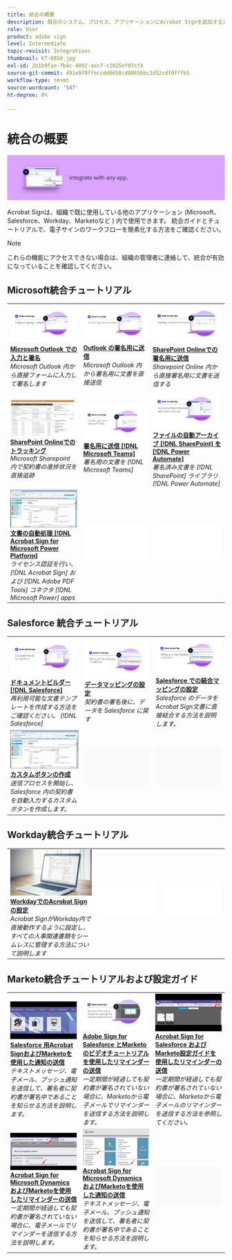 ```yaml
---
title: 統合の概要
description: 既存のシステム、プロセス、アプリケーションにAcrobat Signを追加する方法を説明します
role: User
product: adobe sign
level: Intermediate
topic-revisit: Integrations
thumbnail: KT-6850.jpg
exl-id: 2b1b9fae-7b4c-4092-aec7-c2025ef07cf4
source-git-commit: d91e070ffeccdd6658cd8065bbc2d52cdf0fffb5
workflow-type: tm+mt
source-wordcount: '547'
ht-degree: 0%

---
```


# 統合の概要

![Sign 画像を統合](../assets/Hero-Integrate.png)

Acrobat Signは、組織で既に使用している他のアプリケーション (Microsoft、Salesforce、Workday、Marketoなど ) 内で使用できます。 統合ガイドとチュートリアルで、電子サインのワークフローを簡素化する方法をご確認ください。

>[!NOTE]
> これらの機能にアクセスできない場合は、組織の管理者に連絡して、統合が有効になっていることを確認してください。

## Microsoft統合チュートリアル

<table style="table-layout:fixed">
<tr>
  <td>
    <a href="fill-and-sign-doc-microsoft-outlook.md">
      <img alt="Microsoft Outlook での入力と署名" src="../assets/MS-FillSign.png" />
    </a>
    <div>
    <a href="fill-and-sign-doc-microsoft-outlook.md"><strong>Microsoft Outlook での入力と署名</strong></a>
    </div>
    <em>Microsoft Outlook 内から直接フォームに入力して署名します</em>
    <br>
  </td>
  <td>
    <a href="send-for-signature-with-outlook.md">
      <img alt="Outlook の署名用に送信" src="../assets/MS-SendOutlook.png" />
    </a>
    <div>
    <a href="send-for-signature-with-outlook.md"><strong>Outlook の署名用に送信</strong></a>
    </div>
    <em>Microsoft Outlook 内から署名用に文書を直接送信</em>
    <br>
  </td>
  <td>
    <a href="send-for-signature-with-sharepoint-online.md">
      <img alt="SharePoint Onlineでの署名用に送信" src="../assets/Sending-in-SP.png" />
    </a>
    <div>
    <a href="send-for-signature-with-sharepoint-online.md"><strong>SharePoint Onlineでの署名用に送信</strong></a>
    </div>
    <em>Sharepoint Online 内から直接署名用に文書を送信する</em>
    <br>
  </td>
</tr>
<tr>
  <td>
    <a href="track-an-agreement-with-sharepoint-online.md">
      <img alt="SharePoint Onlineでのトラッキング" src="../assets/MS-TrackSP.png" />
    </a>
    <div>
    <a href="track-an-agreement-with-sharepoint-online.md"><strong>SharePoint Onlineでのトラッキング</strong></a>
    </div>
    <em>Microsoft Sharepoint 内で契約書の進捗状況を直接追跡</em>
    <br>
  </td>
  <td>
    <a href="adobe-sign-teams-mortgage.md">
      <img alt="署名用の文書の送信 [!DNL Microsoft Teams]" src="../assets/teamsmortgage.png" />
    </a>
    <div>
    <a href="adobe-sign-teams-mortgage.md"><strong>署名用に送信 [!DNL Microsoft Teams]</strong></a>
    </div>
    <em>署名用の文書を [!DNL Microsoft Teams]</em>
    <br>
  </td>
  <td>
    <a href="auto-archive-sharepoint-power-automate.md">
      <img alt="ファイルの自動アーカイブ [!DNL SharePoint] を [!DNL Power Automate]" src="../assets/Autoarchive.png" />
    </a>
    <div>
    <a href="auto-archive-sharepoint-power-automate.md"><strong>ファイルの自動アーカイブ [!DNL SharePoint] を [!DNL Power Automate]</strong></a>
    </div>
    <em>署名済み文書を [!DNL SharePoint] ライブラリ [!DNL Power Automate]</em>
    <br>
  </td>
</tr>
<tr>
  <td>
    <a href="documentautomation.md">
      <img alt="文書の自動処理 [!DNL Acrobat Sign for Microsoft Power Platform]" src="../assets/SF-Button.png" />
    </a>
    <div>
    <a href="documentautomation.md"><strong>文書の自動処理 [!DNL Acrobat Sign for Microsoft Power Platform]</strong></a>
    </div>
    <em>ライセンス認証を行い、 [!DNL Acrobat Sign] および [!DNL Adobe PDF Tools] コネクタ [!DNL Microsoft Power] apps</em>
    <br>
  </td>
  <td>
    <img alt="スペーサー" src="../assets/Whitespacer.png" />
    <div>
    <br>
  </td>
  <td>
    <img alt="スペーサー" src="../assets/Whitespacer.png" />
    <div>
    <br>
  </td>
</tr>
</table>

## Salesforce 統合チュートリアル

<table style="table-layout:fixed">
<tr>
  <td>
    <a href="create-an-agreement-template.md">
      <img alt="ドキュメントビルダー [!DNL Salesforce]" src="../assets/SF-Template.png" />
    </a>
    <div>
    <a href="create-an-agreement-template.md"><strong>ドキュメントビルダー [!DNL Salesforce]</strong></a>
    </div>
    <em>再利用可能な文書テンプレートを作成する方法をご確認ください。 [!DNL Salesforce]</em>
    <br>
  </td>
  <td>
    <a href="set-up-data-mapping.md">
      <img alt="データマッピングの設定" src="../assets/SF-DataMapping.png" />
    </a>
    <div>
    <a href="set-up-data-mapping.md"><strong>データマッピングの設定</strong></a>
    </div>
    <em>契約書の署名後に、データを Salesforce に戻す</em>
    <br>
  </td>
  <td>
    <a href="set-up-merging-map.md">
      <img alt="Salesforce での結合マッピングの設定" src="../assets/SF-MergeMapping.png" />
    </a>
    <div>
    <a href="set-up-merging-map.md"><strong>Salesforce での結合マッピングの設定</strong></a>
    </div>
    <em>Salesforce のデータをAcrobat Sign文書に直接結合する方法を説明します。</em>
    <br>
  </td>
</tr>
<tr>
  <td>
    <a href="create-a-custom-button.md">
      <img alt="カスタムボタンの作成" src="../assets/SF-Button.png" />
    </a>
    <div>
    <a href="create-a-custom-button.md"><strong>カスタムボタンの作成</strong></a>
    </div>
    <em>送信プロセスを開始し、Salesforce 内の契約書を自動入力するカスタムボタンを作成します。</em>
    <br>
  </td>
  <td>
    <img alt="スペーサー" src="../assets/Grayspacer.png" />
    <div>
    <br>
  </td>
  <td>
    <img alt="スペーサー" src="../assets/Grayspacer.png" />
    <div>
    <br>
  </td>
</tr>
</table>

## Workday統合チュートリアル

<table style="table-layout:fixed">
<tr>
  <td>
    <a href="workday.md">
      <img alt="WorkdayでのAcrobat Signの設定" src="../assets/WD-Configure.png" />
    </a>
    <div>
    <a href="workday.md"><strong>WorkdayでのAcrobat Signの設定</strong></a>
    </div>
    <em>Acrobat SignがWorkday内で直接動作するように設定し、すべての人事関連書類をシームレスに管理する方法について説明します</em>
    <br>
  </td>
  <td>
    <img alt="スペーサー" src="../assets/Whitespacer.png" />
    <div>
    <br>
  </td>
  <td>
    <img alt="スペーサー" src="../assets/Whitespacer.png" />
    <div>
    <br>
  </td>
</tr>
</table>

## Marketo統合チュートリアルおよび設定ガイド

<table style="table-layout:fixed">
<tr>
  <td>
    <a href="marketo-salesforce-sms.md">
      <img alt="Salesforce 用Acrobat SignおよびMarketoを使用した通知の送信" src="../assets/Integrate-Salesforce-SMS.jpg" />
    </a>
    <div>
    <a href="marketo-salesforce-sms.md"><strong>Salesforce 用Acrobat SignおよびMarketoを使用した通知の送信</strong></a>
    </div>
    <em>テキストメッセージ、電子メール、プッシュ通知を送信して、署名者に契約書が署名中であることを知らせる方法を説明します。</em>
    <br>
  </td>
  <td>
    <a href="marketo-salesforce-reminder-video.md">
      <img alt="Acrobat Sign for Salesforce とMarketoのビデオチュートリアルを使用したリマインダーの送信" src="../assets/Integrate-Salesforce-Reminder-Video.png" />
    </a>
    <div>
    <a href="marketo-salesforce-reminder.md"><strong>Adobe Sign for Salesforce とMarketoのビデオチュートリアルを使用したリマインダーの送信</strong></a>
    </div>
    <em>一定期間が経過しても契約書が署名されていない場合に、Marketoから電子メールでリマインダーを送信する方法を説明します。</em>
    <br>
  </td>
  <td>
    <a href="marketo-salesforce-reminder.md">
      <img alt="Acrobat Sign for Salesforce およびMarketo設定ガイドを使用したリマインダーの送信" src="../assets/Integrate-Salesforce-Reminder.jpg" />
    </a>
    <div>
    <a href="marketo-salesforce-reminder.md"><strong>Acrobat Sign for Salesforce およびMarketo設定ガイドを使用したリマインダーの送信</strong></a>
    </div>
    <em>一定期間が経過しても契約書が署名されていない場合に、Marketoから電子メールのリマインダーを送信する方法を参照してください。</em>
    <br>
  </td>
</tr>
<tr>
  <td>
    <a href="marketo-dynamics-reminder.md">
      <img alt="Acrobat Sign for Microsoft Dynamics およびMarketoを使用したリマインダーの送信" src="../assets/Integrate-Dynamics-Reminder.jpg" />
    </a>
    <div>
    <a href="marketo-dynamics-reminder.md"><strong>Acrobat Sign for Microsoft Dynamics およびMarketoを使用したリマインダーの送信</strong></a>
    </div>
    <em>一定期間が経過しても契約書が署名されていない場合に、電子メールでリマインダーを送信する方法を説明します。</em>
    <br>
  </td>
  <td>
    <a href="marketo-dynamics-sms.md">
      <img alt="Acrobat Sign for Microsoft Dynamics およびMarketoを使用した通知の送信" src="../assets/Integrate-Dynamics-SMS.jpg" />
    </a>
    <div>
    <a href="marketo-dynamics-sms.md"><strong>Acrobat Sign for Microsoft Dynamics およびMarketoを使用した通知の送信</strong></a>
    </div>
    <em>テキストメッセージ、電子メール、プッシュ通知を送信して、署名者に契約書が署名中であることを知らせる方法を説明します。</em>
    <br>
  </td>
  <td>
    <img alt="スペーサー" src="../assets/Grayspacer.png" />
    <div>
    <br>
  </td>
</tr>
</table>
